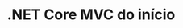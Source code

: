 ---
    description: Uma série para iniciantes mostrando como construir uma aplicação .Net Core MVC sem precisar do Visual Studio
    episodes:
        - 
            url: "/blog/configurando-ambiente-desenvolvimento-net-core"
            title: "Configurando um ambiente para desenvolvimento .NET Core"
        -
            url: "/blog/tarefas-basicas-e-roteamento-aplicacao-net-core"
            title: "Tarefas Básicas e Roteamento em uma aplicação .Net Core"
        -
            url: "/blog/definindo-arquivos-layout-razor"
            title: "Definindo arquivos layout no Razor"
        -
            url: "/blog/enviar-dados-view-mvc-dotnet"
            title: "Enviando dados para views em uma aplicação .NET Core MVC"

    layout: serie
    title: .NET Core MVC do início
---